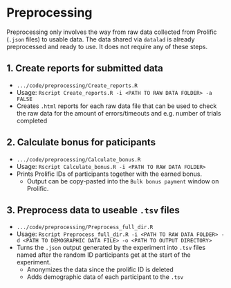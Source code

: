 # Preprocessing

Preprocessing only involves the way from raw data collected from Prolific (`.json` files) to usable data.
The data shared via `datalad` is already preprocessed and ready to use.
It does not require any of these steps.

## 1. Create reports for submitted data

- `.../code/preprocessing/Create_reports.R`
- Usage: `Rscript Create_reports.R -i <PATH TO RAW DATA FOLDER> -a FALSE`
- Creates `.html` reports for each raw data file that can be used to check the raw data for the amount of errors/timeouts and e.g. number of trials completed

## 2. Calculate bonus for paticipants

- `.../code/preprocessing/Calculate_bonus.R`
- Usage: `Rscript Calculate_bonus.R -i <PATH TO RAW DATA FOLDER>`
- Prints Prolific IDs of participants together with the earned bonus.
   - Output can be copy-pasted into the `Bulk bonus payment` window on Prolific.

## 3. Preprocess data to useable `.tsv` files

- `.../code/preprocessing/Preprocess_full_dir.R`
- Usage: `Rscript Preprocess_full_dir.R -i <PATH TO RAW DATA FOLDER> -d <PATH TO DEMOGRAPHIC DATA FILE> -o <PATH TO OUTPUT DIRECTORY>`
- Turns the `.json` output generated by the experiment into `.tsv` files named after the random ID participants get at the start of the experiment.
   - Anonymizes the data since the prolific ID is deleted
   - Adds demographic data of each participant to the `.tsv`
